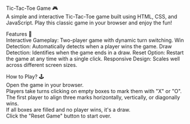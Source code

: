 Tic-Tac-Toe Game 🎮 <br>
A simple and interactive Tic-Tac-Toe game built using HTML, CSS, and JavaScript. Play this classic game in your browser and enjoy the fun!

Features 🚀 <br>
Interactive Gameplay: Two-player game with dynamic turn switching.
Win Detection: Automatically detects when a player wins the game.
Draw Detection: Identifies when the game ends in a draw.
Reset Option: Restart the game at any time with a single click.
Responsive Design: Scales well across different screen sizes.


How to Play? 🕹️ <br>
Open the game in your browser. <br>
Players take turns clicking on empty boxes to mark them with "X" or "O". <br>
The first player to align three marks horizontally, vertically, or diagonally wins. <br>
If all boxes are filled and no player wins, it's a draw. <br>
Click the "Reset Game" button to start over. <br>